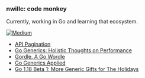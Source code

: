 ### nwillc: code monkey

Currently, working in Go and learning that ecosystem. 

[![Medium](https://img.shields.io/badge/medium-%2312100E.svg?&style=for-the-badge&logo=medium&logoColor=white)](https://medium.com/@nwillc)
<!-- BLOG-POST-LIST:START -->
- [API Pagination](https://levelup.gitconnected.com/api-pagination-c24f1eab8d47?source=rss-c9a4243d7014------2)
- [Go Generics: Holistic Thoughts on Performance](https://levelup.gitconnected.com/go-generics-holistic-thoughts-on-performance-fc6688fb414b?source=rss-c9a4243d7014------2)
- [Gordle, A Go Wordle](https://nwillc.medium.com/gordle-a-go-wordle-d5c20ddab586?source=rss-c9a4243d7014------2)
- [Go Generics Applied](https://levelup.gitconnected.com/go-generics-applied-da8d136d6b95?source=rss-c9a4243d7014------2)
- [Go 1.18 Beta 1: More Generic Gifts for The Holidays](https://levelup.gitconnected.com/go-1-18-beta-1-more-generic-gifts-for-the-holidays-4a22aab9fa68?source=rss-c9a4243d7014------2)
<!-- BLOG-POST-LIST:END -->
